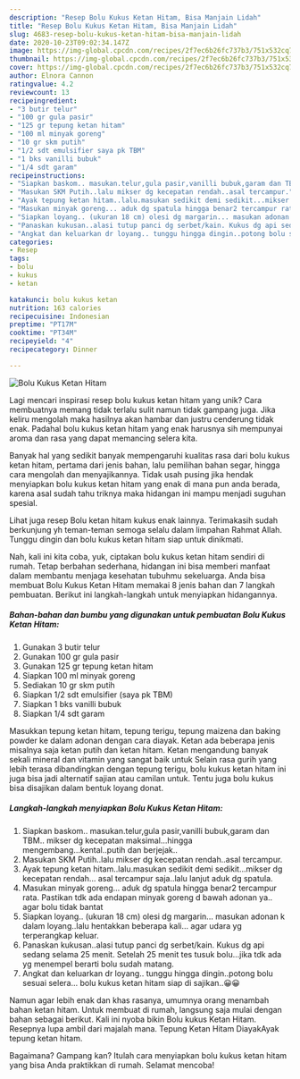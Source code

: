 ```yaml
---
description: "Resep Bolu Kukus Ketan Hitam, Bisa Manjain Lidah"
title: "Resep Bolu Kukus Ketan Hitam, Bisa Manjain Lidah"
slug: 4683-resep-bolu-kukus-ketan-hitam-bisa-manjain-lidah
date: 2020-10-23T09:02:34.147Z
image: https://img-global.cpcdn.com/recipes/2f7ec6b26fc737b3/751x532cq70/bolu-kukus-ketan-hitam-foto-resep-utama.jpg
thumbnail: https://img-global.cpcdn.com/recipes/2f7ec6b26fc737b3/751x532cq70/bolu-kukus-ketan-hitam-foto-resep-utama.jpg
cover: https://img-global.cpcdn.com/recipes/2f7ec6b26fc737b3/751x532cq70/bolu-kukus-ketan-hitam-foto-resep-utama.jpg
author: Elnora Cannon
ratingvalue: 4.2
reviewcount: 13
recipeingredient:
- "3 butir telur"
- "100 gr gula pasir"
- "125 gr tepung ketan hitam"
- "100 ml minyak goreng"
- "10 gr skm putih"
- "1/2 sdt emulsifier saya pk TBM"
- "1 bks vanilli bubuk"
- "1/4 sdt garam"
recipeinstructions:
- "Siapkan baskom.. masukan.telur,gula pasir,vanilli bubuk,garam dan TBM.. mikser dg kecepatan maksimal...hingga mengembang...kental..putih dan berjejak.."
- "Masukan SKM Putih..lalu mikser dg kecepatan rendah..asal tercampur."
- "Ayak tepung ketan hitam..lalu.masukan sedikit demi sedikit...mikser dg kecepatan rendah... asal tercampur saja..lalu lanjut aduk dg spatula."
- "Masukan minyak goreng... aduk dg spatula hingga benar2 tercampur rata. Pastikan tdk ada endapan minyak goreng d bawah adonan ya.. agar bolu tidak bantat"
- "Siapkan loyang.. (ukuran 18 cm) olesi dg margarin... masukan adonan k dalam loyang..lalu hentakkan beberapa kali... agar udara yg terperangkap keluar."
- "Panaskan kukusan..alasi tutup panci dg serbet/kain. Kukus dg api sedang selama 25 menit. Setelah 25 menit tes tusuk bolu...jika tdk ada yg menempel berarti bolu sudah matang."
- "Angkat dan keluarkan dr loyang.. tunggu hingga dingin..potong bolu sesuai selera... bolu kukus ketan hitam siap di sajikan..😀😀"
categories:
- Resep
tags:
- bolu
- kukus
- ketan

katakunci: bolu kukus ketan 
nutrition: 163 calories
recipecuisine: Indonesian
preptime: "PT17M"
cooktime: "PT34M"
recipeyield: "4"
recipecategory: Dinner

---
```



![Bolu Kukus Ketan Hitam](https://img-global.cpcdn.com/recipes/2f7ec6b26fc737b3/751x532cq70/bolu-kukus-ketan-hitam-foto-resep-utama.jpg)

Lagi mencari inspirasi resep bolu kukus ketan hitam yang unik? Cara membuatnya memang tidak terlalu sulit namun tidak gampang juga. Jika keliru mengolah maka hasilnya akan hambar dan justru cenderung tidak enak. Padahal bolu kukus ketan hitam yang enak harusnya sih mempunyai aroma dan rasa yang dapat memancing selera kita.

Banyak hal yang sedikit banyak mempengaruhi kualitas rasa dari bolu kukus ketan hitam, pertama dari jenis bahan, lalu pemilihan bahan segar, hingga cara mengolah dan menyajikannya. Tidak usah pusing jika hendak menyiapkan bolu kukus ketan hitam yang enak di mana pun anda berada, karena asal sudah tahu triknya maka hidangan ini mampu menjadi suguhan spesial.

Lihat juga resep Bolu ketan hitam kukus enak lainnya. Terimakasih sudah berkunjung yh teman-teman semoga selalu dalam limpahan Rahmat Allah. Tunggu dingin dan bolu kukus ketan hitam siap untuk dinikmati.


Nah, kali ini kita coba, yuk, ciptakan bolu kukus ketan hitam sendiri di rumah. Tetap berbahan sederhana, hidangan ini bisa memberi manfaat dalam membantu menjaga kesehatan tubuhmu sekeluarga. Anda bisa membuat Bolu Kukus Ketan Hitam memakai 8 jenis bahan dan 7 langkah pembuatan. Berikut ini langkah-langkah untuk menyiapkan hidangannya.

<!--inarticleads1-->

##### Bahan-bahan dan bumbu yang digunakan untuk pembuatan Bolu Kukus Ketan Hitam:

1. Gunakan 3 butir telur
1. Gunakan 100 gr gula pasir
1. Gunakan 125 gr tepung ketan hitam
1. Siapkan 100 ml minyak goreng
1. Sediakan 10 gr skm putih
1. Siapkan 1/2 sdt emulsifier (saya pk TBM)
1. Siapkan 1 bks vanilli bubuk
1. Siapkan 1/4 sdt garam


Masukkan tepung ketan hitam, tepung terigu, tepung maizena dan baking powder ke dalam adonan dengan cara diayak. Ketan ada beberapa jenis misalnya saja ketan putih dan ketan hitam. Ketan mengandung banyak sekali mineral dan vitamin yang sangat baik untuk Selain rasa gurih yang lebih terasa dibandingkan dengan tepung terigu, bolu kukus ketan hitam ini juga bisa jadi alternatif sajian atau camilan untuk. Tentu juga bolu kukus bisa disajikan dalam bentuk loyang donat. 

<!--inarticleads2-->

##### Langkah-langkah menyiapkan Bolu Kukus Ketan Hitam:

1. Siapkan baskom.. masukan.telur,gula pasir,vanilli bubuk,garam dan TBM.. mikser dg kecepatan maksimal...hingga mengembang...kental..putih dan berjejak..
1. Masukan SKM Putih..lalu mikser dg kecepatan rendah..asal tercampur.
1. Ayak tepung ketan hitam..lalu.masukan sedikit demi sedikit...mikser dg kecepatan rendah... asal tercampur saja..lalu lanjut aduk dg spatula.
1. Masukan minyak goreng... aduk dg spatula hingga benar2 tercampur rata. Pastikan tdk ada endapan minyak goreng d bawah adonan ya.. agar bolu tidak bantat
1. Siapkan loyang.. (ukuran 18 cm) olesi dg margarin... masukan adonan k dalam loyang..lalu hentakkan beberapa kali... agar udara yg terperangkap keluar.
1. Panaskan kukusan..alasi tutup panci dg serbet/kain. Kukus dg api sedang selama 25 menit. Setelah 25 menit tes tusuk bolu...jika tdk ada yg menempel berarti bolu sudah matang.
1. Angkat dan keluarkan dr loyang.. tunggu hingga dingin..potong bolu sesuai selera... bolu kukus ketan hitam siap di sajikan..😀😀


Namun agar lebih enak dan khas rasanya, umumnya orang menambah bahan ketan hitam. Untuk membuat di rumah, langsung saja mulai dengan bahan sebagai berikut. Kali ini nyoba bikin Bolu kukus Ketan Hitam. Resepnya lupa ambil dari majalah mana. Tepung Ketan Hitam DiayakAyak tepung ketan hitam. 

Bagaimana? Gampang kan? Itulah cara menyiapkan bolu kukus ketan hitam yang bisa Anda praktikkan di rumah. Selamat mencoba!
